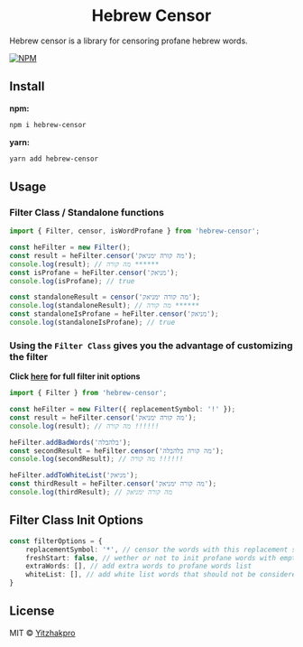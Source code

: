 <div align="center">

# Hebrew Censor

</div>

Hebrew censor is a library for censoring profane hebrew words.

[![NPM](https://img.shields.io/npm/v/hebrew-censor.svg)](https://www.npmjs.com/package/hebrew-censor)

## Install

**npm:**

```bash
npm i hebrew-censor
```

**yarn:**

```bash
yarn add hebrew-censor
```

## Usage

### **Filter Class / Standalone functions**

```typescript
import { Filter, censor, isWordProfane } from 'hebrew-censor';

const heFilter = new Filter();
const result = heFilter.censor('מה קורה ימניאק');
console.log(result); // מה קורה ******
const isProfane = heFilter.censor('מניאק');
console.log(isProfane); // true

const standaloneResult = censor('מה קורה ימניאק');
console.log(standaloneResult); // מה קורה ******
const standaloneIsProfane = heFilter.censor('מניאק');
console.log(standaloneIsProfane); // true
```

### **Using the `Filter Class` gives you the advantage of customizing the filter**<br/>

**Click [here](#filter-class-init-options) for full filter init options**

```typescript
import { Filter } from 'hebrew-censor';

const heFilter = new Filter({ replacementSymbol: '!' });
const result = heFilter.censor('מה קורה ימניאק');
console.log(result); // מה קורה !!!!!!

heFilter.addBadWords('בלהבלה');
const secondResult = heFilter.censor('מה קורה בלהבלה');
console.log(secondResult); // מה קורה !!!!!!

heFilter.addToWhiteList('מניאק');
const thirdResult = heFilter.censor('מה קורה ימניאק');
console.log(thirdResult); // מה קורה ימניאק
```

## Filter Class Init Options

```typescript
const filterOptions = {
    replacementSymbol: '*', // censor the words with this replacement symbol
    freshStart: false, // wether or not to init profane words with empty array 
    extraWords: [], // add extra words to profane words list
    whiteList: [], // add white list words that should not be considered profane
}
```

## License

MIT © [Yitzhakpro](https://github.com/Yitzhakpro)
